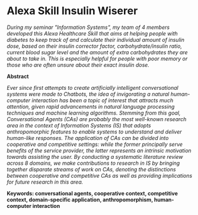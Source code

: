# Alexa Skill Insulin Wiserer


*During my seminar "Information Systems", my team of 4 members developed this Alexa Healthcare Skill that aims at helping people with diabetes to keep track of and calculate their individual amount of insulin dose, based on their insulin corrector factor, carbohydrate/insulin ratio, current blood sugar level and the amount of extra carbohydrates they are about to take in. This is especially helpful for people with poor memory or those who are often unsure about their exact insulin dose.* 


**Abstract**

*Ever since first attempts to create artificially intelligent conversational systems were made to Chatbots, the idea of invigorating a natural human-computer interaction has been a topic of interest that attracts much attention, given rapid advancements in natural language processing techniques and machine learning algorithms. Stemming from this goal, Conversational Agents (CAs) are probably the most well-known research area in the context of Information Systems (IS) that adopts anthropomorphic features to enable systems to understand and deliver human-like responses. The application of CAs can be divided into cooperative and competitive settings: while the former principally serve benefits of the service provider, the latter represents an intrinsic motivation towards assisting the user. By conducting a systematic literature review across 8 domains, we make contributions to research in IS by bringing together disparate streams of work on CAs, denoting the distinctions between cooperative and competitive CAs as well as providing implications for future research in this area.*


**Keywords: conversational agents, cooperative context, competitive context, domain-specific application, anthropomorphism, human-computer interaction**

